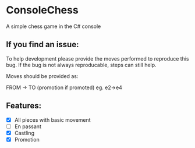 # ConsoleChess
A simple chess game in the C# console

## If you find an issue:

To help development please provide the moves performed to reproduce this bug. If the bug is not always reproducable, steps can still help.

Moves should be provided as:

FROM -> TO (promotion if promoted) eg. e2->e4

## Features:
- [x]  All pieces with basic movement
- [ ]  En passant
- [x]  Castling
- [x]  Promotion
